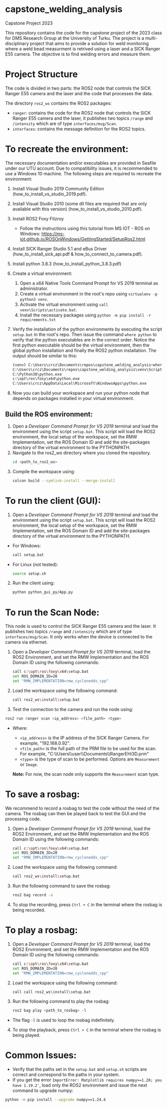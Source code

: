 # capstone_welding_analysis

Capstone Project 2023

This repository contains the code for the capstone project of the 2023 class for DMS Research Group at the University of Turku. The project is a multi-disciplinary project that aims to provide a solution for weld monitoring where a weld bead measurment is retrived using a laser and a SICK Ranger E55 camera. The objective is to find welding errors and measure them.

# Project Structure

The code is divided in two parts: the ROS2 node that controls the SICK Ranger E55 camera and the laser and the code that processes the data.

The directory `ros2_ws` contains the ROS2 packages:

- `ranger`: contains the code for the ROS2 node that controls the SICK Ranger E55 camera and the laser, it publishes two topics `/range` and `/intensity` which are of type `interfaces/msg/Scan`.
- `interfaces`: contains the message definition for the ROS2 topics.

# To recreate the environment:

The necessary documentation and/or executables are provided in Seafile under our UTU account. Due to compatibility issues, it is recommended to use a Windows 10 machine. The following steps are required to recreate the environment:

1. Install Visual Studio 2019 Community Edition (how_to_install_vs_studio_2019.pdf).
2. Install Visual Studio 2010 (some dll files are required that are only available with this version) (how_to_install_vs_studio_2010.pdf).
3. Install ROS2 Foxy Fitzroy
   - Follow the instructions using this tutorial from MS IOT - ROS on Windows: https://ms-iot.github.io/ROSOnWindows/GettingStarted/SetupRos2.html
4. Install SICK Ranger Studio 5.1 and eBus Driver (how_to_install_sick_api.pdf & how_to_connect_to_camera.pdf).
5. Install python 3.8.3 (how_to_install_python_3.8.3.pdf)
6. Create a virtual environment:
   1. Open a x64 Native Tools Command Prompt for VS 2019 terminal as administrator.
   2. Create a virtual environment in the root's repo using ```virtualenv -p python3 venv```.
   3. Activate the virtual environment using ```call venv\Scripts\activate.bat```.
   4. Install the necessary packages using ```python -m pip install -r requirements.txt```
7. Verify the installation of the python environments by executing the script `setup.bat` in the root's repo. Then issue the command `where python` to verify that the python executables are in the correct order. Notice the first python executable should be the virtual environment, then the global python installation and finally the ROS2 python installation. The output should be similar to this:
    ```bash
    (venv) C:\Users\crcz\Documents\repos\capstone_welding_analysis>where python
    C:\Users\crcz\Documents\repos\capstone_welding_analysis\venv\Scripts\python.exe
    C:\Python38\python.exe
    c:\opt\ros\foxy\x64\python.exe
    C:\Users\crcz\AppData\Local\Microsoft\WindowsApps\python.exe
    ```

8. Now you can build your workspace and run your python node that depends on packages installed in your virtual environment.


## Build the ROS environment:

1. Open a _Developer Command Prompt for VS 2019_ terminal and load the environment using the script `setup.bat`. This script will load the ROS2 environment, the local setup of the workspace, set the RMW Implementation, set the ROS Domain ID and add the site-packages directory of the virtual environment to the PYTHONPATH.
2. Navigate to the ros2_ws directory where you cloned the repository.
    ```bash
    cd <path_to_ros2_ws>
    ```
3. Compile the workspace using:
    ```bash
    colcon build --symlink-install --merge-install
    ```

# To run the client (GUI):

1. Open a _Developer Command Prompt for VS 2019_ terminal and load the environment using the script `setup.bat`. This script will load the ROS2 environment, the local setup of the workspace, set the RMW Implementation, set the ROS Domain ID and add the site-packages directory of the virtual environment to the PYTHONPATH.

- For Windows:
  ```bash
  call setup.bat
  ```
- For Linux (not tested):
  ```bash
  source setup.sh
  ```

2. Run the client using:

    ```bash
    python python_gui_py/App.py
    ```

# To run the Scan Node:

This node is used to control the SICK Ranger E55 camera and the laser. It publishes two topics `/range` and `/intensity` which are of type `interfaces/msg/Scan`. It only works when the device is connected to the camera via ethernet.

1. Open a _Developer Command Prompt for VS 2019_ terminal, load the ROS2 Environment, and set the RMW Implementation and the ROS Domain ID using the following commands:
    ```bash
    call c:\opt\ros\foxy\x64\setup.bat
    set ROS_DOMAIN_ID=20
    set "RMW_IMPLEMENTATION=rmw_cyclonedds_cpp"
    ```
2. Load the workspace using the following command:
    ```bash
    call ros2_ws\install\setup.bat
    ```
3. Test the connection to the camera and run the node using:

  ```bash
  ros2 run ranger scan <ip_address> <file_path> <type>
  ```

- Where:

  - `<ip_address>` is the IP address of the SICK Ranger Camera. For example, "192.168.0.92".
  - `<file_path>` is the full path of the PRM file to be used for the scan. For example, "C:\\\Users\\\user\\\Documents\\\RangerEHi3D.prm"
  - `<type>` is the type of scan to be performed. Options are `Measurement` or `Image`.

  **Note:** For now, the scan node only supports the `Measurement` scan type.

# To save a rosbag:

We recommend to record a rosbag to test the code without the need of the camera. The rosbag can then be played back to test the GUI and the processing code.

1. Open a _Developer Command Prompt for VS 2019_ terminal, load the ROS2 Environment, and set the RMW Implementation and the ROS Domain ID using the following commands:
    ```bash
    call c:\opt\ros\foxy\x64\setup.bat
    set ROS_DOMAIN_ID=20
    set "RMW_IMPLEMENTATION=rmw_cyclonedds_cpp"
    ```
2. Load the workspace using the following command:
    ```bash
    call ros2_ws\install\setup.bat
    ```
3. Run the following command to save the rosbag:

    ```bash
    ros2 bag record -a
    ```

3. To stop the recording, press `Ctrl + C` in the terminal where the rosbag is being recorded.

# To play a rosbag:

1. Open a _Developer Command Prompt for VS 2019_ terminal, load the ROS2 Environment, and set the RMW Implementation and the ROS Domain ID using the following commands:
    ```bash
    call c:\opt\ros\foxy\x64\setup.bat
    set ROS_DOMAIN_ID=20
    set "RMW_IMPLEMENTATION=rmw_cyclonedds_cpp"
    ```
2. Load the workspace using the following command:
    ```bash
    call call ros2_ws\install\setup.bat
    ```
3. Run the following command to play the rosbag:

    ```bash
    ros2 bag play <path_to_rosbag> -l
    ```

- The flag `-l` is used to loop the rosbag indefinitely.

4. To stop the playback, press `Ctrl + C` in the terminal where the rosbag is being played.

# Common Issues:

- Verify that the paths set in the `setup.bat` and `setup.sh` scripts are correct and correspond to the paths in your system.
- If you get the error `ImportError: Matplotlib requires numpy>=1.20; you have 1.19.2'`, load only the ROS2 environment and issue the next command to upgrade numpy:

```bash
python -m pip install --upgrade numpy==1.24.4
```
